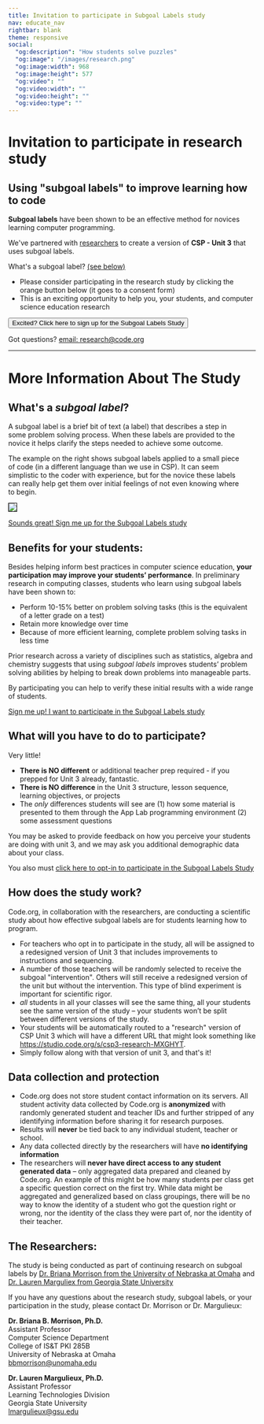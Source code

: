 ```yaml
---
title: Invitation to participate in Subgoal Labels study
nav: educate_nav
rightbar: blank
theme: responsive
social:
  "og:description": "How students solve puzzles"
  "og:image": "/images/research.png"
  "og:image:width": 968
  "og:image:height": 577
  "og:video": ""
  "og:video:width": ""
  "og:video:height": ""
  "og:video:type": ""
---
```


# Invitation to participate in research study


## Using "subgoal labels" to improve learning how to code

**Subgoal labels** have been shown to be an effective method for novices learning computer programming.  

We've partnered with [researchers](#researchers) to create a version of **CSP - Unit 3** that uses subgoal labels.

What's a subgoal label? [(see below)](#whatssubgoal)


* Please consider participating in the research study by clicking the orange button below (it goes to a consent form)
* This is an exciting opportunity to help you, your students, and computer science education research
 [<button>Excited? Click here to sign up for the Subgoal Labels Study</button>](https://studio.code.org/s/subgoal-labels-opt-in/stage/1/puzzle/1?viewAs=Student)
Got questions? [email: research@code.org](mailto:research@code.org)


---
# More Information About The Study

## What's a *subgoal label*?

<div class="col-66" style="padding-right: 20px;">

<p>A subgoal label is a brief bit of text (a label) that describes a step in some problem solving process. When these labels are provided to the novice it helps clarify the steps needed to achieve some outcome.
</p><p>
The example on the right shows subgoal labels applied to a small piece of code (in a different language than we use in CSP).  It can seem simplistic to the coder with experience, but for the novice these labels can really help get them over initial feelings of not even knowing where to begin. 
</p>
</div>
<div class="col-33">

<img src="/images/fit-300/subgoal.jpg" style="border: solid 1px black">

</div>

<div style="clear: both;"></div>

[Sounds great! Sign me up for the Subgoal Labels study](https://studio.code.org/s/subgoal-labels-opt-in/stage/1/puzzle/1?viewAs=Student)

## Benefits for your students:
Besides helping inform best practices in computer science education, **your participation may improve your students’ performance**.  In preliminary research in computing classes, students who learn using subgoal labels have been shown to:
* Perform 10-15% better on problem solving tasks (this is the equivalent of a letter grade on a test)
* Retain more knowledge over time
* Because of more efficient learning, complete problem solving tasks in less time

Prior research across a variety of disciplines such as statistics, algebra and chemistry suggests that using *subgoal labels* improves students’ problem solving abilities by helping to break down problems into manageable parts. 
By participating you can help to verify these initial results with a wide range of students.

[Sign me up! I want to participate in the Subgoal Labels study](https://studio.code.org/s/subgoal-labels-opt-in/stage/1/puzzle/1?viewAs=Student)## What will you have to do to participate?Very little! 
* **There is NO different** or additional teacher prep required - if you prepped for Unit 3 already, fantastic.
* **There is NO difference** in the Unit 3 structure, lesson sequence, learning objectives, or projects
* The *only* differences students will see are (1) how some material is presented to them through the App Lab programming environment (2) some assessment questionsYou may be asked to provide feedback on how you perceive your students are doing with unit 3, and we may ask you additional demographic data about your class.

You also must [click here to opt-in to participate in the Subgoal Labels Study](https://studio.code.org/s/subgoal-labels-opt-in/stage/1/puzzle/1?viewAs=Student)<a name="whatssubgoal"> </a>

## How does the study work?

Code.org, in collaboration with the researchers, are conducting a scientific study about how effective subgoal labels are for students learning how to program.
* For teachers who opt in to participate in the study, all will be assigned to a redesigned version of Unit 3 that includes improvements to instructions and sequencing.
* A number of those teachers will be randomly selected to receive the subgoal "intervention". Others will still receive a redesigned version of the unit but without the intervention. This type of blind experiment is important for scientific rigor. 
* *all* students in all your classes will see the same thing, all your students see the same version of the study – your students won’t be split between different versions of the study. 
* Your students will be automatically routed to a "research" version of CSP Unit 3 which will have a different URL that might look something like https://studio.code.org/s/csp3-research-MXGHYT.
* Simply follow along with that version of unit 3, and that's it!## Data collection and protection
* Code.org does not store student contact information on its servers. All student activity data collected by Code.org is **anonymized** with randomly generated student and teacher IDs and further stripped of any identifying information before sharing it for research purposes. * Results will **never** be tied back to any individual student, teacher or school.  
* Any data collected directly by the researchers will have **no identifying information** 
* The researchers will **never have direct access to any student generated data** – only aggregated data prepared and cleaned by Code.org. An example of this might be how many students per class get a specific question correct on the first try. While data might be aggregated and generalized based on class groupings, there will be no way to know the identity of a student who got the question right or wrong, nor the identity of the class they were part of, nor the identity of their teacher.
<a name="researchers"> </a>## The Researchers:
The study is being conducted as part of continuing research on subgoal labels by [Dr. Briana Morrison from the University of Nebraska at Omaha](https://www.unomaha.edu/college-of-information-science-and-technology/about/faculty-staff/briana-morrison.php) and [Dr. Lauren Marguliex from Georgia State University](http://education.gsu.edu/profile/lauren-margulieux/)
If you have any questions about the research study, subgoal labels, or your participation in the study, please contact Dr. Morrison or Dr. Margulieux:
**Dr. Briana B. Morrison, Ph.D.** <br>
Assistant Professor <br>
Computer Science Department <br>
College of IS&T PKI 285B <br>
University of Nebraska at Omaha <br>
[bbmorrison@unomaha.edu](mailto:bmorrison@unomaha.edu)
**Dr. Lauren Margulieux, Ph.D.**<br>
Assistant Professor<br>
Learning Technologies Division<br>
Georgia State University<br>
[lmargulieux@gsu.edu](mailto:lmargulieux@gsu.edu)
